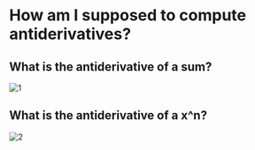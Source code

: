 # How am I supposed to compute antiderivatives?
## What is the antiderivative of a sum?
![1](https://d.pr/mkMR+)
## What is the antiderivative of a x^n?
![2](https://d.pr/SQQh+)
